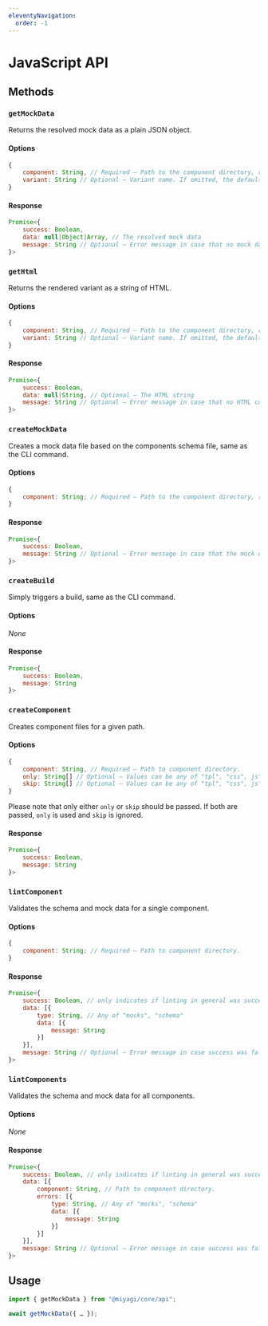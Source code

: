 ```yaml
---
eleventyNavigation:
  order: -1
---
```


# JavaScript API

## Methods

### `getMockData`

Returns the resolved mock data as a plain JSON object.

#### Options

```js
{
	component: String, // Required — Path to the component directory, relative from config.components.folder.
	variant: String // Optional — Variant name. If omitted, the default variant is used.
}
```

#### Response

```js
Promise<{
	success: Boolean,
	data: null|Object|Array, // The resolved mock data
	message: String // Optional — Error message in case that no mock data could be returned
}>
```

### `getHtml`

Returns the rendered variant as a string of HTML.

#### Options

```js
{
	component: String, // Required — Path to the component directory, relative from config.components.folder.
	variant: String // Optional — Variant name. If omitted, the default variant is used.
}
```

#### Response

```js
Promise<{
	success: Boolean,
	data: null|String, // Optional — The HTML string
	message: String // Optional — Error message in case that no HTML could be returned
}>
```

### `createMockData`

Creates a mock data file based on the components schema file, same as the CLI command.

#### Options

```js
{
	component: String; // Required — Path to the component directory, relative from config.components.folder.
}
```

#### Response

```js
Promise<{
	success: Boolean,
	message: String // Optional — Error message in case that the mock data could not be created
}>
```

### `createBuild`

Simply triggers a build, same as the CLI command.

#### Options

_None_

#### Response

```js
Promise<{
	success: Boolean,
	message: String
}>
```

### `createComponent`

Creates component files for a given path.

#### Options

```js
{
	component: String, // Required — Path to component directory.
	only: String[] // Optional — Values can be any of "tpl", "css", js", "mocks", "schema", "docs". If omitted, all files are created.
	skip: String[] // Optional — Values can be any of "tpl", "css", js", "mocks", "schema", "docs". If omitted, all files are created.
}
```

Please note that only either `only` or `skip` should be passed. If both are passed, `only` is used and `skip` is ignored.

#### Response

```js
Promise<{
	success: Boolean,
	message: String
}>
```

### `lintComponent`

Validates the schema and mock data for a single component.

#### Options

```js
{
	component: String; // Required — Path to component directory.
}
```

#### Response

```js
Promise<{
	success: Boolean, // only indicates if linting in general was successful for not, not if there are errors or not
	data: [{
		type: String, // Any of "mocks", "schema"
		data: [{
			message: String
		}]
	}],
	message: String // Optional — Error message in case success was false
}>
```

### `lintComponents`

Validates the schema and mock data for all components.

#### Options

_None_

#### Response

```js
Promise<{
	success: Boolean, // only indicates if linting in general was successful for not, not if there are errors or not
	data: [{
		component: String, // Path to component directory.
		errors: [{
			type: String, // Any of "mocks", "schema"
			data: [{
				message: String
			}]
		}]
	}],
	message: String // Optional — Error message in case success was false
}>
```

## Usage

```js
import { getMockData } from "@miyagi/core/api";

await getMockData({ … });
```
